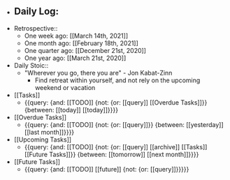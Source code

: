 - Daily Log:
    - 
- Retrospective::
    - One week ago: [[March 14th, 2021]]
    - One month ago: [[February 18th, 2021]]
    - One quarter ago: [[December 21st, 2020]]
    - One year ago: [[March 21st, 2020]]
- Daily Stoic::
    - "Wherever you go, there you are" - Jon Kabat-Zinn
        - Find retreat within yourself, and not rely on the upcoming weekend or vacation
- [[Tasks]]
    - {{query: {and: [[TODO]] {not: {or: [[query]] [[Overdue Tasks]]}} {between: [[today]] [[today]]}}}}
- [[Overdue Tasks]]
    - {{query: {and: [[TODO]] {not: {or: [[query]]}} {between: [[yesterday]] [[last month]]}}}}
- [[Upcoming Tasks]]
    - {{query: {and: [[TODO]] {not: {or: [[query]] [[archive]] [[Tasks]] [[Future Tasks]]}} {between: [[tomorrow]] [[next month]]}}}}
- [[Future Tasks]]
    - {{query: {and: [[TODO]] [[future]] {not: {or: [[query]]}}}}}
